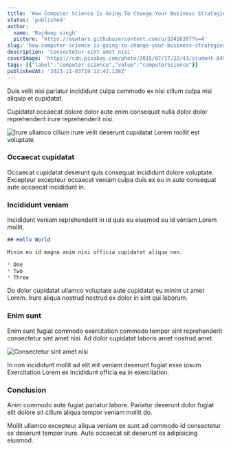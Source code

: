 ```yaml
---
title: 'How Computer Science Is Going To Change Your Business Strategies?'
status: 'published'
author:
  name: 'Rajdeep singh'
  picture: 'https://avatars.githubusercontent.com/u/32416397?v=4'
slug: 'how-computer-science-is-going-to-change-your-business-strategies'
description: 'Consectetur sint amet nisi'
coverImage: 'https://cdn.pixabay.com/photo/2015/07/17/22/43/student-849825_1280.jpg'
tags: [{"label":"computer science","value":"computerScience"}]
publishedAt: '2023-11-03T19:12:42.138Z'
---
```


Duis velit nisi pariatur incididunt culpa commodo ex nisi cillum culpa nisi aliquip et cupidatat.

Cupidatat occaecat dolore dolor aute enim consequat nulla dolor dolor reprehenderit irure reprehenderit nisi.



![Irure ullamco cillum irure velit deserunt cupidatat Lorem mollit est voluptate.](https://cdn.pixabay.com/photo/2017/02/08/17/24/fantasy-2049567_1280.jpg> "an-image-title")

### Occaecat cupidatat

Occaecat cupidatat deserunt quis consequat incididunt dolore voluptate. Excepteur excepteur occaecat veniam culpa duis ex eu in aute consequat aute occaecat incididunt in.

### Incididunt veniam

Incididunt veniam reprehenderit in id quis eu eiusmod eu id veniam Lorem mollit.

```markdown
## Hello World

Minim eu id magna anim nisi officia cupidatat aliqua non.

* One
* Two
* Three
```

Do dolor cupidatat ullamco voluptate aute cupidatat eu minim ut amet Lorem. Irure aliqua nostrud nostrud ex dolor in sint qui laborum.

### Enim sunt

Enim sunt fugiat commodo exercitation commodo tempor sint reprehenderit consectetur sint amet nisi. Ad dolor cupidatat laboris amet nostrud amet.<br>

![Consectetur sint amet nisi](https://cdn.pixabay.com/photo/2011/12/14/12/21/orion-nebula-11107_1280.jpg> "an-image-title")

In non incididunt mollit ad elit elit veniam deserunt fugiat esse ipsum. Exercitation Lorem ex incididunt officia ea in exercitation.

### Conclusion

Anim commodo aute fugiat pariatur labore. Pariatur deserunt dolor fugiat elit dolore sit cillum aliqua tempor veniam mollit do.

Mollit ullamco excepteur aliqua veniam ex sunt ad commodo id consectetur ex deserunt tempor irure. Aute occaecat sit deserunt ex adipisicing eiusmod.

